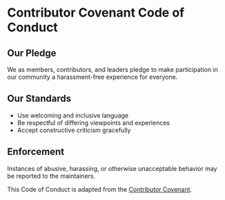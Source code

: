 # Contributor Covenant Code of Conduct

## Our Pledge
We as members, contributors, and leaders pledge to make participation in our community a harassment-free experience for everyone.

## Our Standards
- Use welcoming and inclusive language
- Be respectful of differing viewpoints and experiences
- Accept constructive criticism gracefully

## Enforcement
Instances of abusive, harassing, or otherwise unacceptable behavior may be reported to the maintainers.

This Code of Conduct is adapted from the [Contributor Covenant](https://www.contributor-covenant.org/).
